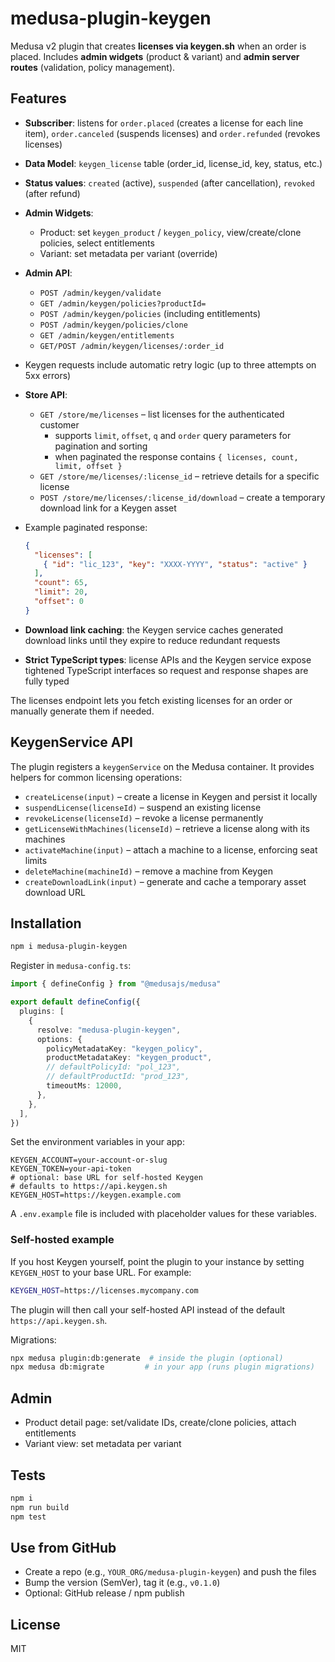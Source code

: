 
# medusa-plugin-keygen

Medusa v2 plugin that creates **licenses via keygen.sh** when an order is placed.
Includes **admin widgets** (product & variant) and **admin server routes** (validation, policy management).

## Features
- **Subscriber**: listens for `order.placed` (creates a license for each line item),
  `order.canceled` (suspends licenses) and `order.refunded` (revokes licenses)
- **Data Model**: `keygen_license` table (order_id, license_id, key, status, etc.)
- **Status values**: `created` (active), `suspended` (after cancellation),
  `revoked` (after refund)
- **Admin Widgets**:
  - Product: set `keygen_product` / `keygen_policy`, view/create/clone policies, select entitlements
  - Variant: set metadata per variant (override)
- **Admin API**:
  - `POST /admin/keygen/validate`
  - `GET /admin/keygen/policies?productId=`
  - `POST /admin/keygen/policies` (including entitlements)
  - `POST /admin/keygen/policies/clone`
  - `GET /admin/keygen/entitlements`
  - `GET/POST /admin/keygen/licenses/:order_id`
- Keygen requests include automatic retry logic (up to three attempts on 5xx errors)

- **Store API**:
  - `GET /store/me/licenses` – list licenses for the authenticated customer
    - supports `limit`, `offset`, `q` and `order` query parameters for pagination and sorting
    - when paginated the response contains `{ licenses, count, limit, offset }`
  - `GET /store/me/licenses/:license_id` – retrieve details for a specific license
  - `POST /store/me/licenses/:license_id/download` – create a temporary download link for a Keygen asset
- Example paginated response:
  ```json
  {
    "licenses": [
      { "id": "lic_123", "key": "XXXX-YYYY", "status": "active" }
    ],
    "count": 65,
    "limit": 20,
    "offset": 0
  }
  ```
- **Download link caching**: the Keygen service caches generated download links until they expire to reduce redundant requests
- **Strict TypeScript types**: license APIs and the Keygen service expose tightened TypeScript interfaces so request and response shapes are fully typed

The licenses endpoint lets you fetch existing licenses for an order or manually
generate them if needed.

## KeygenService API
The plugin registers a `keygenService` on the Medusa container. It provides helpers for common licensing operations:

- `createLicense(input)` – create a license in Keygen and persist it locally
- `suspendLicense(licenseId)` – suspend an existing license
- `revokeLicense(licenseId)` – revoke a license permanently
- `getLicenseWithMachines(licenseId)` – retrieve a license along with its machines
- `activateMachine(input)` – attach a machine to a license, enforcing seat limits
- `deleteMachine(machineId)` – remove a machine from Keygen
- `createDownloadLink(input)` – generate and cache a temporary asset download URL

## Installation
```bash
npm i medusa-plugin-keygen
```

Register in `medusa-config.ts`:
```ts
import { defineConfig } from "@medusajs/medusa"

export default defineConfig({
  plugins: [
    {
      resolve: "medusa-plugin-keygen",
      options: {
        policyMetadataKey: "keygen_policy",
        productMetadataKey: "keygen_product",
        // defaultPolicyId: "pol_123",
        // defaultProductId: "prod_123",
        timeoutMs: 12000,
      },
    },
  ],
})
```

Set the environment variables in your app:
```
KEYGEN_ACCOUNT=your-account-or-slug
KEYGEN_TOKEN=your-api-token
# optional: base URL for self-hosted Keygen
# defaults to https://api.keygen.sh
KEYGEN_HOST=https://keygen.example.com
```


A `.env.example` file is included with placeholder values for these variables.

### Self-hosted example

If you host Keygen yourself, point the plugin to your instance by setting
`KEYGEN_HOST` to your base URL. For example:

```bash
KEYGEN_HOST=https://licenses.mycompany.com
```

The plugin will then call your self-hosted API instead of the default
`https://api.keygen.sh`.

Migrations:
```bash
npx medusa plugin:db:generate  # inside the plugin (optional)
npx medusa db:migrate         # in your app (runs plugin migrations)
```

## Admin
- Product detail page: set/validate IDs, create/clone policies, attach entitlements
- Variant view: set metadata per variant

## Tests
```bash
npm i
npm run build
npm test
```

## Use from GitHub
- Create a repo (e.g., `YOUR_ORG/medusa-plugin-keygen`) and push the files
- Bump the version (SemVer), tag it (e.g., `v0.1.0`)
- Optional: GitHub release / npm publish

## License
MIT
